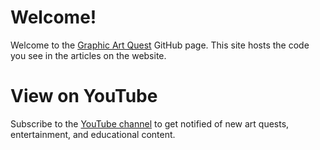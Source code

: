 # Welcome!

Welcome to the [Graphic Art Quest](www.graphicartquest.com) GitHub page. This site hosts the code you see in the articles on the website.

# View on YouTube

Subscribe to the [YouTube channel](https://www.youtube.com/@graphicartquest) to get notified of new art quests, entertainment, and educational content.

